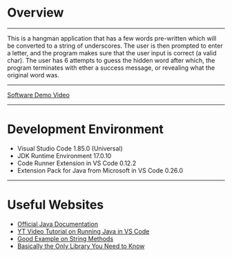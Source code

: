 # Overview
***
This is a hangman application that has a few words pre-written which will be converted to a string of underscores. The user is then prompted to enter a letter, and the program makes sure that the user input is correct (a valid char). The user has 6 attempts to guess the hidden word after which, the program terminates with ether a success message, or revealing what the original word was.

***
[Software Demo Video]([https://youtu.be/08HNyan2w6E](https://youtu.be/ucDvqNY2iiY))

***

# Development Environment
* Visual Studio Code 1.85.0 (Universal)
* JDK Runtime Environment 17.0.10
* Code Runner Extension in VS Code 0.12.2
* Extension Pack for Java from Microsoft in VS Code 0.26.0

***

# Useful Websites

* [ Official Java Documentation ](https://docs.oracle.com/en/java/)
* [ YT Video Tutorial on Running Java in VS Code  ](https://www.youtube.com/watch?v=BB0gZFpukJU)
* [ Good Example on String Methods ](https://www.w3schools.com/java/java_ref_string.asp)
* [ Basically the Only Library You Need to Know ](https://docs.oracle.com/javase/8/docs/api/java/util/package-summary.html)

